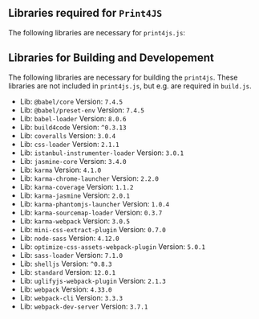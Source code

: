 
## Libraries required for  `Print4JS`
The following libraries are necessary for `print4js.js`:


## Libraries for Building and Developement
The following libraries are necessary for building the `print4js`. 
These libraries are not included in `print4js.js`, but e.g. are required in `build.js`.
* Lib: `@babel/core` Version: `7.4.5`
* Lib: `@babel/preset-env` Version: `7.4.5`
* Lib: `babel-loader` Version: `8.0.6`
* Lib: `build4code` Version: `^0.3.13`
* Lib: `coveralls` Version: `3.0.4`
* Lib: `css-loader` Version: `2.1.1`
* Lib: `istanbul-instrumenter-loader` Version: `3.0.1`
* Lib: `jasmine-core` Version: `3.4.0`
* Lib: `karma` Version: `4.1.0`
* Lib: `karma-chrome-launcher` Version: `2.2.0`
* Lib: `karma-coverage` Version: `1.1.2`
* Lib: `karma-jasmine` Version: `2.0.1`
* Lib: `karma-phantomjs-launcher` Version: `1.0.4`
* Lib: `karma-sourcemap-loader` Version: `0.3.7`
* Lib: `karma-webpack` Version: `3.0.5`
* Lib: `mini-css-extract-plugin` Version: `0.7.0`
* Lib: `node-sass` Version: `4.12.0`
* Lib: `optimize-css-assets-webpack-plugin` Version: `5.0.1`
* Lib: `sass-loader` Version: `7.1.0`
* Lib: `shelljs` Version: `^0.8.3`
* Lib: `standard` Version: `12.0.1`
* Lib: `uglifyjs-webpack-plugin` Version: `2.1.3`
* Lib: `webpack` Version: `4.33.0`
* Lib: `webpack-cli` Version: `3.3.3`
* Lib: `webpack-dev-server` Version: `3.7.1`

